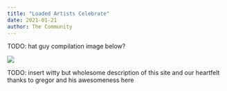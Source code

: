 ```yaml
---
title: "Loaded Artists Celebrate"
date: 2021-01-21
author: The Community
---
```


TODO: hat guy compilation image below?

[![](https://loadingartist.com/wp-content/uploads/2020/12/2020-end-of-year_600.jpg)](https://twitter.com/LoadingArtist/status/1344618493631582209)

TODO: insert witty but wholesome description of this site and our heartfelt thanks to gregor and his awesomeness here
